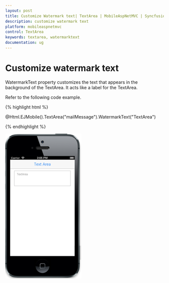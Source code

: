 ```yaml
---
layout: post
title: Customize Watermark text| TextArea | MobileAspNetMVC | Syncfusion
description: customize watermark text
platform: mobileaspnetmvc
control: TextArea
keywords: textarea, watermarktext
documentation: ug
---
```


# Customize watermark text

WatermarkText property customizes the text that appears in the background of the TextArea. It acts like a label for the TextArea.

Refer to the following code example.

{% highlight html %}

@Html.EJMobile().TextArea("mailMessage").WatermarkText("TextArea")


{% endhighlight %}

![](Customize-Watermark-text_images/Customize-Watermark-text_img1.png)



